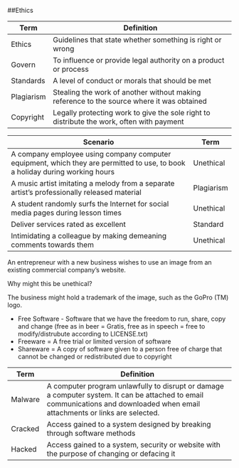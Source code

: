 ##Ethics

| Term       | Definition                                                                                |
|------------|-------------------------------------------------------------------------------------------|
| Ethics     | Guidelines that state whether something is right or wrong                                 |
| Govern     | To influence or provide legal authority on a product or process                           |
| Standards  | A level of conduct or morals that should be met                                           |
| Plagiarism | Stealing the work of another without making reference to the source where it was obtained |
| Copyright  | Legally protecting work to give the sole right to distribute the work, often with payment |

| Scenario                                                                                                                     | Term       |
|------------------------------------------------------------------------------------------------------------------------------|------------|
| A company employee using company computer equipment, which they are permitted to use, to book a holiday during working hours | Unethical  |
| A music artist imitating a melody from a separate artist’s professionally released material                                  | Plagiarism |
| A student randomly surfs the Internet for social media pages during lesson times                                             | Unethical  |
| Deliver services rated as excellent                                                                                          | Standard   |
| Intimidating a colleague by making demeaning comments towards them                                                           | Unethical  |

An entrepreneur with a new business wishes to use an image from an existing commercial company’s website. 

Why might this be unethical?

The business might hold a trademark of the image, such as the GoPro (TM) logo.

* Free Software - Software that we have the freedom to run, share, copy and change (free as in beer = Gratis, free as in speech = free to modify/distrubute according to LICENSE.txt)
* Freeware = A free trial or limited version of software
* Shareware = A copy of software given to a person free of charge that cannot be changed or redistributed due to copyright

| Term    | Definition                                                                                                                                                                    |
|---------|-------------------------------------------------------------------------------------------------------------------------------------------------------------------------------|
| Malware | A computer program unlawfully to disrupt or damage a computer system. It can be attached to email communications and downloaded when email attachments or links are selected. |
| Cracked | Access gained to a system designed by breaking through software methods                                                                                                       |
| Hacked  | Access gained to a system, security or website with the purpose of changing or defacing it                                                                                    |



